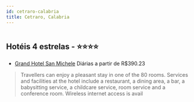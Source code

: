 ```yaml
---
id: cetraro-calabria
title: Cetraro, Calabria
---
```


<center><img src="https://assets.cosmos-data.com/1/06974474178e0fa80a65e0083afbf06a-226565.jpg" alt="" /></center>


## Hotéis 4 estrelas - ⭐️⭐️⭐️⭐️

-    [Grand Hotel San Michele](https://www.hurb.com/hoteis/cetraro/grand-hotel-san-michele-JNP-JP999477?cmp=18055) Diárias a partir de R$390.23
   > Travellers can enjoy a pleasant stay in one of the 80 rooms. Services and facilities at the hotel include a restaurant, a dining area, a bar, a babysitting service, a childcare service, room service and a conference room. Wireless internet access is avail
